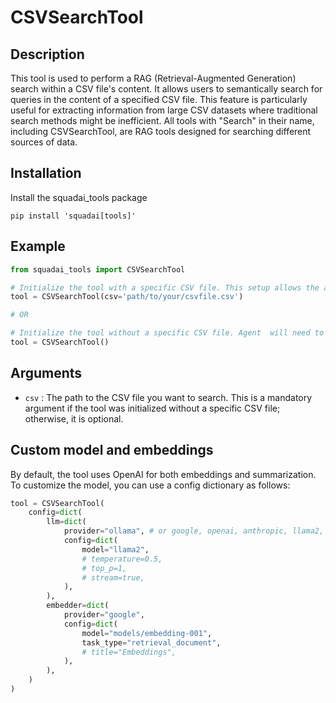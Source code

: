 # CSVSearchTool

## Description

This tool is used to perform a RAG (Retrieval-Augmented Generation) search within a CSV file's content. It allows users to semantically search for queries in the content of a specified CSV file. This feature is particularly useful for extracting information from large CSV datasets where traditional search methods might be inefficient. All tools with "Search" in their name, including CSVSearchTool, are RAG tools designed for searching different sources of data.

## Installation

Install the squadai_tools package

```shell
pip install 'squadai[tools]'
```

## Example

```python
from squadai_tools import CSVSearchTool

# Initialize the tool with a specific CSV file. This setup allows the agent to only search the given CSV file.
tool = CSVSearchTool(csv='path/to/your/csvfile.csv')

# OR

# Initialize the tool without a specific CSV file. Agent  will need to provide the CSV path at runtime.
tool = CSVSearchTool()
```

## Arguments

- `csv` : The path to the CSV file you want to search. This is a mandatory argument if the tool was initialized without a specific CSV file; otherwise, it is optional.

## Custom model and embeddings

By default, the tool uses OpenAI for both embeddings and summarization. To customize the model, you can use a config dictionary as follows:

```python
tool = CSVSearchTool(
    config=dict(
        llm=dict(
            provider="ollama", # or google, openai, anthropic, llama2, ...
            config=dict(
                model="llama2",
                # temperature=0.5,
                # top_p=1,
                # stream=true,
            ),
        ),
        embedder=dict(
            provider="google",
            config=dict(
                model="models/embedding-001",
                task_type="retrieval_document",
                # title="Embeddings",
            ),
        ),
    )
)
```

